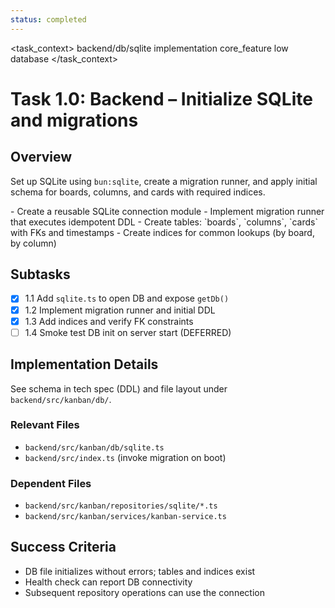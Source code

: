 ```yaml
---
status: completed
---
```


<task_context>
<domain>backend/db/sqlite</domain>
<type>implementation</type>
<scope>core_feature</scope>
<complexity>low</complexity>
<dependencies>database</dependencies>
</task_context>

# Task 1.0: Backend – Initialize SQLite and migrations

## Overview

Set up SQLite using `bun:sqlite`, create a migration runner, and apply initial schema for boards, columns, and cards with required indices.

<requirements>
- Create a reusable SQLite connection module
- Implement migration runner that executes idempotent DDL
- Create tables: `boards`, `columns`, `cards` with FKs and timestamps
- Create indices for common lookups (by board, by column)
</requirements>

## Subtasks

- [x] 1.1 Add `sqlite.ts` to open DB and expose `getDb()`
- [x] 1.2 Implement migration runner and initial DDL
- [x] 1.3 Add indices and verify FK constraints
- [ ] 1.4 Smoke test DB init on server start (DEFERRED)

## Implementation Details

See schema in tech spec (DDL) and file layout under `backend/src/kanban/db/`.

### Relevant Files

- `backend/src/kanban/db/sqlite.ts`
- `backend/src/index.ts` (invoke migration on boot)

### Dependent Files

- `backend/src/kanban/repositories/sqlite/*.ts`
- `backend/src/kanban/services/kanban-service.ts`

## Success Criteria

- DB file initializes without errors; tables and indices exist
- Health check can report DB connectivity
- Subsequent repository operations can use the connection
